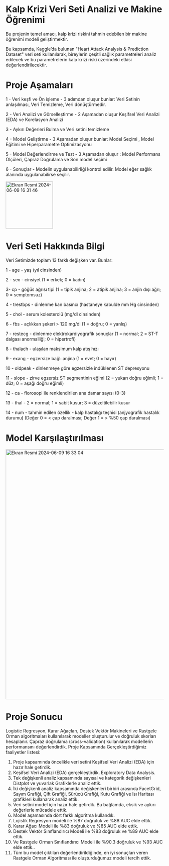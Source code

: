 # Kalp Krizi Veri Seti Analizi ve Makine Öğrenimi

Bu projenin temel amacı, kalp krizi riskini tahmin edebilen bir
makine öğrenimi modeli geliştirmektir. 

Bu kapsamda, Kaggle’da bulunan "Heart Attack Analysis & Prediction Dataset" veri seti kullanılarak, 
bireylerin çeşitli sağlık parametreleri analiz edilecek ve bu parametrelerin kalp krizi riski üzerindeki etkisi değerlendirilecektir.

# Proje Aşamaları

1 - Veri keşfi ve Ön işleme - 3 adımdan oluşur bunlar: Veri Setinin anlaşılması, Veri Temizleme, Veri dönüştürmedir.

2 - Veri Analizi ve Görselleştirme - 2 Aşamadan oluşur Keşifsel Veri Analizi (EDA) ve Korelasyon Analizi

3 - Aykırı Değerleri Bulma ve Veri setini temizleme

4 - Model Geliştirme - 3 Aşamadan oluşur bunlar: Model Seçimi , Model Eğitimi ve Hiperparametre Optimizasyonu

5 - Model Değerlendirme ve Test - 3 Aşamadan oluşur : Model Performans Ölçüleri, Çapraz Doğrulama ve Son model seçimi

6 - Sonuçlar - Modelin uygulanabilirliği kontrol edilir. Model eğer sağlık alanında uygulanabilirse seçilir.


<img width="150" alt="Ekran Resmi 2024-06-09 16 31 46" src="https://github.com/sensoyyasin/heartdisease_prediction/assets/73845925/6ea7aa6c-265c-40a7-ad02-03a9cb64ac8e">


# Veri Seti Hakkında Bilgi

Veri Setimizde toplam 13 farklı değişken var. Bunlar: 

1 - age - yaş (yıl cinsinden)

2 - sex - cinsiyet (1 = erkek; 0 = kadın)

3- cp - göğüs ağrısı tipi (1 = tipik anjina; 2 = atipik anjina; 3 = anjin
dışı ağrı; 0 = semptomsuz)

4 - trestbps - dinlenme kan basıncı (hastaneye kabulde mm Hg
cinsinden)

5 - chol - serum kolesterolü (mg/dl cinsinden)

6 - fbs - açlıkkan şekeri > 120 mg/dl (1 = doğru; 0 = yanlış)

7 - restecg - dinlenme elektrokardiyografik sonuçlar (1 = normal; 2
= ST-T dalgası anormalliği; 0 = hipertrofi)

8 - thalach - ulaşılan maksimum kalp atış hızı

9 - exang - egzersize bağlı anjina (1 = evet; 0 = hayır)

10 - oldpeak - dinlenmeye göre egzersizle indüklenen ST
depresyonu

11 - slope - zirve egzersiz ST segmentinin eğimi (2 = yukarı doğru
eğimli; 1 = düz; 0 = aşağı doğru eğimli)

12 - ca - florosopi ile renklendirilen ana damar sayısı (0-3)

13 - thal - 2 = normal; 1 = sabit kusur; 3 = düzeltilebilir kusur

14 - num - tahmin edilen özellik - kalp hastalığı teşhisi (anjyografik
hastalık durumu) (Değer 0 = < çap daralması; Değer 1 = > %50 çap
daralması)

# Model Karşılaştırılması

<img width="796" alt="Ekran Resmi 2024-06-09 16 33 04" src="https://github.com/sensoyyasin/heartdisease_prediction/assets/73845925/9d6d5f1a-bc3a-48c9-8b16-240932e8f080">

# Proje Sonucu

Logistic Regresyon, Karar Ağaçları, Destek Vektör Makineleri ve Rastgele Orman algoritmaları kullanılarak modeller oluşturulur ve doğruluk skorları hesaplanır. Çapraz doğrulama (cross-validation) kullanılarak modellerin performansını değerlendirdik.
Proje Kapsamında Gerçekleştirdiğimiz faaliyetler listesi:

1. Proje kapsamında öncelikle veri setini Keşifsel Veri Analizi
(EDA) için hazır hale getirdik.
2. Keşifsel Veri Analizi (EDA) gerçekleştirdik. Exploratory Data Analysis.
3. Tek değişkenli analiz kapsamında sayısal ve kategorik
değişkenleri Distplot ve yuvarlak Grafiklerle analiz ettik.
4. İki değişkenli analiz kapsamında değişkenleri birbiri arasında
FacetGrid, Sayım Grafiği, Çift Grafiği, Sürücü Grafiği, Kutu
Grafiği ve Isı Haritası grafikleri kullanarak analiz ettik.
5. Veri setini model için hazır hale getirdik. Bu bağlamda, eksik ve aykırı değerlerle mücadele ettik.
6. Model aşamasında dört farklı algoritma kullandık.
7. Lojistik Regresyon modeli ile %87 doğruluk ve %88 AUC elde ettik.
8. Karar Ağacı Modeli ile %83 doğruluk ve %85 AUC elde ettik.
9. Destek Vektör Sınıflandırıcı Modeli ile %83 doğruluk ve %89 AUC elde ettik.
10. Ve Rastgele Orman Sınıflandırıcı Modeli ile %90.3 doğruluk ve %93 AUC elde ettik..
11. Tüm bu model çıktıları değerlendirildiğinde, en iyi sonuçları veren Rastgele Orman Algoritması ile oluşturduğumuz modeli tercih ettik.


